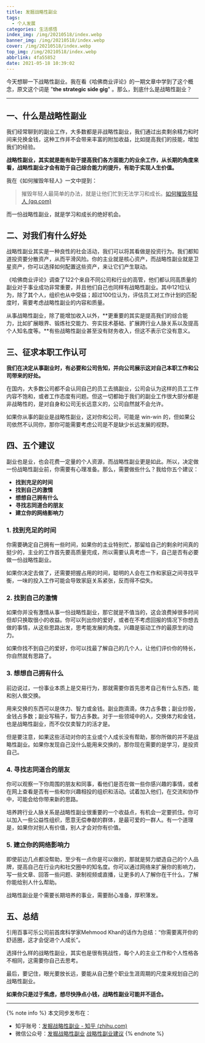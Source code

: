 ```yaml
---
title: 发掘战略性副业
tags:
  - 个人发展
categories: 生活感悟
index_img: /img/20210518/index.webp
banner_img: /img/20210518/index.webp
cover: /img/20210518/index.webp
top_img: /img/20210518/index.webp
abbrlink: 4fa55852
date: 2021-05-18 10:39:02
---
```

今天想聊一下战略性副业。我在看《哈佛商业评论》的一期文章中学到了这个概念，原文这个词是 "**the strategic side gig**" 。那么，到底什么是战略性副业？

---

## 一、什么是战略性副业

我们经常聊到的副业工作，大多数都是非战略性副业，我们通过出卖剩余精力和时间来兑换金钱，这种工作并不会带来丰富的附加收益，比如提高我们的技能，增加我们的经验。

**战略性副业，其实就是能有助于提高我们各方面能力的业余工作，从长期的角度来看，战略性副业才会有助于自己综合能力的提升，有助于实现人生价值。**

我在《如何摧毁年轻人》一文中提到：

> 摧毁年轻人最简单的办法，就是让他们忙到无法学习和成长。[如何摧毁年轻人 (qq.com)](https://mp.weixin.qq.com/s?__biz=MzI0MDkzNDA2Ng==&mid=2247483663&idx=1&sn=0dc4741524974da4201a0f914d78b966&chksm=e9120cd2de6585c4b309c4acbc1678e66754c7caa54048e141da2b875057630016e6fefebcce&token=1210754213&lang=zh_CN#rd)

而一份战略性副业，就是学习和成长的绝好机会。

## 二、对我们有什么好处

战略性副业其实是一种良性的社会活动，我们可以将其看做是投资行为。我们都知道投资要分散资产，从而平滑风险。你的主业就是核心资产，而战略性副业就是卫星资产，你可以选择如何配置这些资产，来让它们产生联动。

《哈佛商业评论》调查了122个来自不同公司和行业的高管，他们都认同高质量的副业对于事业成功非常重要，并且他们自己也同样有战略性副业。其中121位认为，除了其个人，组织也从中受益；超过100位认为，评估员工对工作计划的匹配度时，需要考虑战略性副业的内容和质量。

从事战略性副业，除了能增加收入以外，**更重要的其实是提高我们的综合能力，比如扩展眼界、锻炼社交能力、夯实技术基础、扩展跨行业人脉关系以及提高个人知名度等。**有些战略性副业甚至没有财务收入，但这不表示它没有意义。

## 三、征求本职工作认可

**我们在决定从事副业时，有必要和公司告知，并向公司展示这对自己本职工作和公司带来的好处。**

在国内，大多数公司都不会认同自己的员工去搞副业，公司会认为这样的员工工作内容不饱和，或者工作态度有问题。但这一切都始于我们的副业工作很大部分都是非战略性的，是对自身和公司无长远意义的，公司自然就不会允许。

如果你从事的副业是战略性副业，这对你和公司，可能是 win-win 的，但如果公司依然不认同你，那你可能需要考虑公司是不是缺少长远发展的视野。

## 四、五个建议

副业也是业，也会花费一定量的个人资源，而战略性副业更是如此。所以，决定做一份战略性副业前，你需要有心理准备。那么，需要做些什么？我给你五个建议：

- **找到充足的时间**
- **找到自己的激情**
- **想想自己拥有什么**
- **寻找志同道合的朋友**
- **建立你的网络影响力**

### 1. 找到充足的时间

你需要确定自己拥有一些时间，如果你的主业特别忙，那留给自己的剩余时间真的挺少的，主业的工作首先要高质量完成，所以需要认真考虑一下，自己是否有必要做一份战略性副业。

如果你决定去做了，还需要把握占用的时间，聪明的人会在工作和家庭之间寻找平衡，一味的投入工作可能会导致家庭关系紧张，反而得不偿失。

### 2. 找到自己的激情

如果你并没有激情从事一份战略性副业，那它就是不值当的，这会浪费掉很多时间但却只换取很小的收益。你可以列出你的爱好，或者在不考虑回报的情况下你想去做的事情，从这些思路出发，思考能发展的角度。兴趣是驱动工作的最原生的动力。

如果你找不到自己的爱好，你可以找最了解自己的几个人，让他们评价你的特长，你自然就有思路了。

### 3. 想想自己拥有什么

前边说过，一份事业本质上是交易行为，那就需要你首先思考自己有什么东西，能和别人做交换。

用来交换的东西可以是体力、智力或金钱。副业跑滴滴，体力占多数；副业炒股，金钱占多数；副业写稿子，智力占多数。对于一些领域中的人，交换体力和金钱，也是战略性副业，而不仅仅卖智力的活才是。

但是要注意，如果这些活动对你的主业或个人成长没有帮助，那你所做的并不是战略性副业。如果你发现自己没什么能用来交换的，那你现在需要的是学习，是投资自己。

### 4. 寻找志同道合的朋友

你可以观察一下你周围的朋友和同事，看他们是否在做一些你感兴趣的事情，或者在网上查看是否有一些和你兴趣相投的组织和活动。试着加入他们，在交流和协作中，可能会给你带来新的思路。

培养跨行业人脉关系是战略性副业很重要的一个收益点，有机会一定要抓住。你可以加入一些公益性组织，愿意无偿奉献的群体，是最可爱的一群人。有一个道理是，如果你对别人有价值，别人才会对你有价值。

### 5. 建立你的网络影响力

即使前边几点都没帮助，至少有一点你是可以做的，那就是努力塑造自己的个人品牌，提高自己在行业内和社交圈中的知名度。你可以通过网络来扩展你的影响力，写一些文章、回答一些问题、录制视频或直播，让更多的人了解你在干什么，了解你能给别人什么帮助。

战略性副业是个需要长期培养的事业，需要耐心准备，厚积薄发。

## 五、总结

引用百事可乐公司前首席科学家Mehmood Khan的话作为总结：“你需要离开你的舒适圈，这才会促进个人成长”。

选择什么样的战略性副业，其实也是很有挑战性，每个人的主业工作和个人性格各不相同，这需要你自己去思考。

最后，要记住，眼光要放长远，要能从自己整个职业生涯周期的尺度来规划自己的战略性副业。

**如果你只是过于焦虑，想尽快挣点小钱，战略性副业可能并不适合。**

---
{% note info %}
本文同步发布在：
- 知乎账号：[发掘战略性副业 - 知乎 (zhihu.com)](https://zhuanlan.zhihu.com/p/373393900) 
- 微信公众号：[发掘战略性副业](https://mp.weixin.qq.com/s/wm3fEboptkJenC_4Rud2ZA) [战略性副业建议](https://mp.weixin.qq.com/s/6AtozgMzGbId3QXhblC5HA) 
{% endnote %}